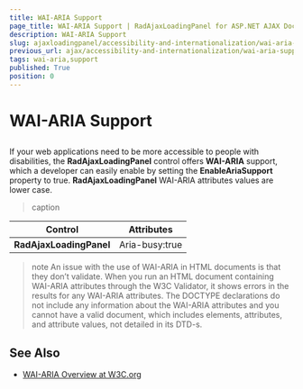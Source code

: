 ```yaml
---
title: WAI-ARIA Support
page_title: WAI-ARIA Support | RadAjaxLoadingPanel for ASP.NET AJAX Documentation
description: WAI-ARIA Support
slug: ajaxloadingpanel/accessibility-and-internationalization/wai-aria-support
previous_url: ajax/accessibility-and-internationalization/wai-aria-support
tags: wai-aria,support
published: True
position: 0
---
```


# WAI-ARIA Support





## 

If your web applications need to be more accessible to people with disabilities, the **RadAjaxLoadingPanel** control offers **WAI-ARIA** support, which a developer can easily enable by setting the **EnableAriaSupport** property to true. **RadAjaxLoadingPanel** WAI-ARIA attributes values are lower case.


>caption  

|  **Control**  |  **Attributes**  |
| ------ | ------ |
| **RadAjaxLoadingPanel** |Aria-busy:true|

>note An issue with the use of WAI-ARIA in HTML documents is that they don’t validate. When you run an HTML document containing WAI-ARIA attributes through the W3C Validator, it shows errors in the results for any WAI-ARIA attributes. The DOCTYPE declarations do not include any information about the WAI-ARIA attributes and you cannot have a valid document, which includes elements, attributes, and attribute values, not detailed in its DTD-s.
>


## See Also

 * [WAI-ARIA Overview at W3C.org](http://www.w3.org/WAI/intro/aria)
